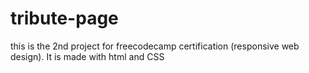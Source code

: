# tribute-page
this is the 2nd project for freecodecamp certification (responsive web design). It is made with html and CSS
